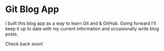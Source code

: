 # Git Blog App

I built this blog app as a way to learn Git and & GitHub. Going forward I'll keep it up to date with my current information and occasionally write blog posts.

Check back soon!